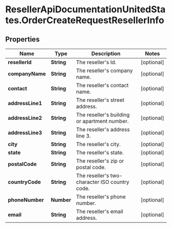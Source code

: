 # ResellerApiDocumentationUnitedStates.OrderCreateRequestResellerInfo

## Properties

Name | Type | Description | Notes
------------ | ------------- | ------------- | -------------
**resellerId** | **String** | The reseller&#39;s Id. | [optional] 
**companyName** | **String** | The reseller&#39;s company name. | [optional] 
**contact** | **String** | The reseller&#39;s contact name. | [optional] 
**addressLine1** | **String** | The reseller&#39;s street address. | [optional] 
**addressLine2** | **String** | The reseller&#39;s building or apartment number. | [optional] 
**addressLine3** | **String** | The reseller&#39;s address line 3. | [optional] 
**city** | **String** | The reseller&#39;s city. | [optional] 
**state** | **String** | The reseller&#39;s state. | [optional] 
**postalCode** | **String** | The reseller&#39;s zip or postal code. | [optional] 
**countryCode** | **String** | The reseller&#39;s two-character ISO country code. | [optional] 
**phoneNumber** | **Number** | The reseller&#39;s phone number. | [optional] 
**email** | **String** | The reseller&#39;s email address. | [optional] 


